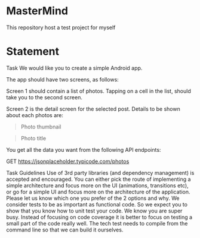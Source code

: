 # MasterMind

This repository host a test project for myself

# Statement
Task
We would like you to create a simple Android app.

The app should have two screens, as follows:

Screen 1 should contain a list of photos. Tapping on a cell in the list, should take you to the second screen.

Screen 2 is the detail screen for the selected post. Details to be shown about each photos are:

> Photo thumbnail

> Photo title

You get all the data you want from the following API endpoints:

GET https://jsonplaceholder.typicode.com/photos

Task Guidelines
Use of 3rd party libraries (and dependency management) is accepted and encouraged.
You can either pick the route of implementing a simple architecture and focus more on the UI (animations, transitions etc), 
or go for a simple UI and focus more on the architecture of the application. 
Please let us know which one you prefer of the 2 options and why.
We consider tests to be as important as functional code. So we expect you to show that you know how to unit test your code. 
We know you are super busy. Instead of focusing on code coverage it is better to focus on testing a small part of the code really well.
The tech test needs to compile from the command line so that we can build it ourselves.

